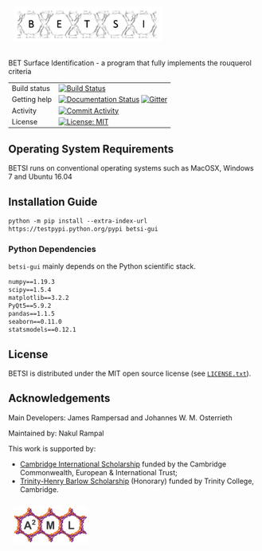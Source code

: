 # <img src="docs/images/betsi_logo.PNG" alt="A2ML" style="padding:10px;" width="300"/>
BET Surface Identification - a program that fully implements the rouquerol criteria


|    | |
|-----|----------------------------------------------------------------------------|
|Build status|[![Build Status](https://travis-ci.com/nakulrampal/betsi-gui.svg?token=Z8uG4PAMYmS7Xn1zqF5i&branch=master)](https://travis-ci.com/nakulrampal/betsi-gui)|
|Getting help| [![Documentation Status](https://readthedocs.org/projects/aamplify/badge/?version=latest)](https://aamplify.readthedocs.io/en/latest/?badge=latest) [![Gitter](https://badges.gitter.im/betsi-gui/community.svg)](https://gitter.im/betsi-gui/community?utm_source=badge&utm_medium=badge&utm_campaign=pr-badge)|
|Activity| [![Commit Activity](https://img.shields.io/github/commit-activity/m/nakulrampal/betsi-gui)](https://github.com/nakulrampal/betsi-gui/pulse)|
|License| [![License: MIT](https://img.shields.io/badge/License-MIT-yellow.svg)](https://github.com/nakulrampal/github-gui/LICENSE.txt)|


## Operating System Requirements 
BETSI runs on conventional operating systems such as MacOSX, Windows 7 and Ubuntu 16.04

## Installation Guide

```
python -m pip install --extra-index-url https://testpypi.python.org/pypi betsi-gui
```

### Python Dependencies
`betsi-gui` mainly depends on the Python scientific stack.

```
numpy==1.19.3
scipy==1.5.4
matplotlib==3.2.2
PyQt5==5.9.2
pandas==1.1.5
seaborn==0.11.0
statsmodels==0.12.1
```


## License

BETSI is distributed under the MIT open source license (see [`LICENSE.txt`](LICENSE.txt)).

## Acknowledgements

Main Developers: James Rampersad and Johannes W. M. Osterrieth

Maintained by: Nakul Rampal

This work is supported by:
* [Cambridge International Scholarship](https://www.cambridgetrust.org/) funded by the Cambridge Commonwealth, European & International Trust;
* [Trinity-Henry Barlow Scholarship](https://www.trin.cam.ac.uk/) (Honorary) funded by Trinity College, Cambridge.

<img src="docs/images/a2ml_logo.png" alt="A2ML" style="padding:10px;" width="150"/>




